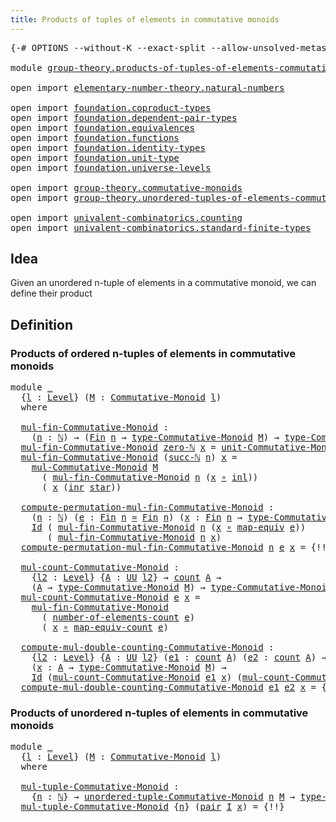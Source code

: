 ```yaml
---
title: Products of tuples of elements in commutative monoids
---
```


<pre class="Agda"><a id="79" class="Symbol">{-#</a> <a id="83" class="Keyword">OPTIONS</a> <a id="91" class="Pragma">--without-K</a> <a id="103" class="Pragma">--exact-split</a> <a id="117" class="Pragma">--allow-unsolved-metas</a> <a id="140" class="Symbol">#-}</a>

<a id="145" class="Keyword">module</a> <a id="152" href="group-theory.products-of-tuples-of-elements-commutative-monoids.html" class="Module">group-theory.products-of-tuples-of-elements-commutative-monoids</a> <a id="216" class="Keyword">where</a>

<a id="223" class="Keyword">open</a> <a id="228" class="Keyword">import</a> <a id="235" href="elementary-number-theory.natural-numbers.html" class="Module">elementary-number-theory.natural-numbers</a>

<a id="277" class="Keyword">open</a> <a id="282" class="Keyword">import</a> <a id="289" href="foundation.coproduct-types.html" class="Module">foundation.coproduct-types</a>
<a id="316" class="Keyword">open</a> <a id="321" class="Keyword">import</a> <a id="328" href="foundation.dependent-pair-types.html" class="Module">foundation.dependent-pair-types</a>
<a id="360" class="Keyword">open</a> <a id="365" class="Keyword">import</a> <a id="372" href="foundation.equivalences.html" class="Module">foundation.equivalences</a>
<a id="396" class="Keyword">open</a> <a id="401" class="Keyword">import</a> <a id="408" href="foundation.functions.html" class="Module">foundation.functions</a>
<a id="429" class="Keyword">open</a> <a id="434" class="Keyword">import</a> <a id="441" href="foundation.identity-types.html" class="Module">foundation.identity-types</a>
<a id="467" class="Keyword">open</a> <a id="472" class="Keyword">import</a> <a id="479" href="foundation.unit-type.html" class="Module">foundation.unit-type</a>
<a id="500" class="Keyword">open</a> <a id="505" class="Keyword">import</a> <a id="512" href="foundation.universe-levels.html" class="Module">foundation.universe-levels</a>

<a id="540" class="Keyword">open</a> <a id="545" class="Keyword">import</a> <a id="552" href="group-theory.commutative-monoids.html" class="Module">group-theory.commutative-monoids</a>
<a id="585" class="Keyword">open</a> <a id="590" class="Keyword">import</a> <a id="597" href="group-theory.unordered-tuples-of-elements-commutative-monoids.html" class="Module">group-theory.unordered-tuples-of-elements-commutative-monoids</a>

<a id="660" class="Keyword">open</a> <a id="665" class="Keyword">import</a> <a id="672" href="univalent-combinatorics.counting.html" class="Module">univalent-combinatorics.counting</a>
<a id="705" class="Keyword">open</a> <a id="710" class="Keyword">import</a> <a id="717" href="univalent-combinatorics.standard-finite-types.html" class="Module">univalent-combinatorics.standard-finite-types</a>
</pre>
## Idea

Given an unordered n-tuple of elements in a commutative monoid, we can define their product

## Definition

### Products of ordered n-tuples of elements in commutative monoids

<pre class="Agda"><a id="962" class="Keyword">module</a> <a id="969" href="group-theory.products-of-tuples-of-elements-commutative-monoids.html#969" class="Module">_</a>
  <a id="973" class="Symbol">{</a><a id="974" href="group-theory.products-of-tuples-of-elements-commutative-monoids.html#974" class="Bound">l</a> <a id="976" class="Symbol">:</a> <a id="978" href="Agda.Primitive.html#597" class="Postulate">Level</a><a id="983" class="Symbol">}</a> <a id="985" class="Symbol">(</a><a id="986" href="group-theory.products-of-tuples-of-elements-commutative-monoids.html#986" class="Bound">M</a> <a id="988" class="Symbol">:</a> <a id="990" href="group-theory.commutative-monoids.html#623" class="Function">Commutative-Monoid</a> <a id="1009" href="group-theory.products-of-tuples-of-elements-commutative-monoids.html#974" class="Bound">l</a><a id="1010" class="Symbol">)</a>
  <a id="1014" class="Keyword">where</a>

  <a id="1023" href="group-theory.products-of-tuples-of-elements-commutative-monoids.html#1023" class="Function">mul-fin-Commutative-Monoid</a> <a id="1050" class="Symbol">:</a>
    <a id="1056" class="Symbol">(</a><a id="1057" href="group-theory.products-of-tuples-of-elements-commutative-monoids.html#1057" class="Bound">n</a> <a id="1059" class="Symbol">:</a> <a id="1061" href="elementary-number-theory.natural-numbers.html#1548" class="Datatype">ℕ</a><a id="1062" class="Symbol">)</a> <a id="1064" class="Symbol">→</a> <a id="1066" class="Symbol">(</a><a id="1067" href="univalent-combinatorics.standard-finite-types.html#2393" class="Function">Fin</a> <a id="1071" href="group-theory.products-of-tuples-of-elements-commutative-monoids.html#1057" class="Bound">n</a> <a id="1073" class="Symbol">→</a> <a id="1075" href="group-theory.commutative-monoids.html#1089" class="Function">type-Commutative-Monoid</a> <a id="1099" href="group-theory.products-of-tuples-of-elements-commutative-monoids.html#986" class="Bound">M</a><a id="1100" class="Symbol">)</a> <a id="1102" class="Symbol">→</a> <a id="1104" href="group-theory.commutative-monoids.html#1089" class="Function">type-Commutative-Monoid</a> <a id="1128" href="group-theory.products-of-tuples-of-elements-commutative-monoids.html#986" class="Bound">M</a>
  <a id="1132" href="group-theory.products-of-tuples-of-elements-commutative-monoids.html#1023" class="Function">mul-fin-Commutative-Monoid</a> <a id="1159" href="elementary-number-theory.natural-numbers.html#1569" class="InductiveConstructor">zero-ℕ</a> <a id="1166" href="group-theory.products-of-tuples-of-elements-commutative-monoids.html#1166" class="Bound">x</a> <a id="1168" class="Symbol">=</a> <a id="1170" href="group-theory.commutative-monoids.html#1490" class="Function">unit-Commutative-Monoid</a> <a id="1194" href="group-theory.products-of-tuples-of-elements-commutative-monoids.html#986" class="Bound">M</a>
  <a id="1198" href="group-theory.products-of-tuples-of-elements-commutative-monoids.html#1023" class="Function">mul-fin-Commutative-Monoid</a> <a id="1225" class="Symbol">(</a><a id="1226" href="elementary-number-theory.natural-numbers.html#1582" class="InductiveConstructor">succ-ℕ</a> <a id="1233" href="group-theory.products-of-tuples-of-elements-commutative-monoids.html#1233" class="Bound">n</a><a id="1234" class="Symbol">)</a> <a id="1236" href="group-theory.products-of-tuples-of-elements-commutative-monoids.html#1236" class="Bound">x</a> <a id="1238" class="Symbol">=</a>
    <a id="1244" href="group-theory.commutative-monoids.html#1336" class="Function">mul-Commutative-Monoid</a> <a id="1267" href="group-theory.products-of-tuples-of-elements-commutative-monoids.html#986" class="Bound">M</a>
      <a id="1275" class="Symbol">(</a> <a id="1277" href="group-theory.products-of-tuples-of-elements-commutative-monoids.html#1023" class="Function">mul-fin-Commutative-Monoid</a> <a id="1304" href="group-theory.products-of-tuples-of-elements-commutative-monoids.html#1233" class="Bound">n</a> <a id="1306" class="Symbol">(</a><a id="1307" href="group-theory.products-of-tuples-of-elements-commutative-monoids.html#1236" class="Bound">x</a> <a id="1309" href="foundation-core.functions.html#420" class="Function Operator">∘</a> <a id="1311" href="foundation.coproduct-types.html#1250" class="InductiveConstructor">inl</a><a id="1314" class="Symbol">))</a>
      <a id="1323" class="Symbol">(</a> <a id="1325" href="group-theory.products-of-tuples-of-elements-commutative-monoids.html#1236" class="Bound">x</a> <a id="1327" class="Symbol">(</a><a id="1328" href="foundation.coproduct-types.html#1268" class="InductiveConstructor">inr</a> <a id="1332" href="foundation.unit-type.html#1108" class="InductiveConstructor">star</a><a id="1336" class="Symbol">))</a>

  <a id="1342" href="group-theory.products-of-tuples-of-elements-commutative-monoids.html#1342" class="Function">compute-permutation-mul-fin-Commutative-Monoid</a> <a id="1389" class="Symbol">:</a>
    <a id="1395" class="Symbol">(</a><a id="1396" href="group-theory.products-of-tuples-of-elements-commutative-monoids.html#1396" class="Bound">n</a> <a id="1398" class="Symbol">:</a> <a id="1400" href="elementary-number-theory.natural-numbers.html#1548" class="Datatype">ℕ</a><a id="1401" class="Symbol">)</a> <a id="1403" class="Symbol">(</a><a id="1404" href="group-theory.products-of-tuples-of-elements-commutative-monoids.html#1404" class="Bound">e</a> <a id="1406" class="Symbol">:</a> <a id="1408" href="univalent-combinatorics.standard-finite-types.html#2393" class="Function">Fin</a> <a id="1412" href="group-theory.products-of-tuples-of-elements-commutative-monoids.html#1396" class="Bound">n</a> <a id="1414" href="foundation-core.equivalences.html#1621" class="Function Operator">≃</a> <a id="1416" href="univalent-combinatorics.standard-finite-types.html#2393" class="Function">Fin</a> <a id="1420" href="group-theory.products-of-tuples-of-elements-commutative-monoids.html#1396" class="Bound">n</a><a id="1421" class="Symbol">)</a> <a id="1423" class="Symbol">(</a><a id="1424" href="group-theory.products-of-tuples-of-elements-commutative-monoids.html#1424" class="Bound">x</a> <a id="1426" class="Symbol">:</a> <a id="1428" href="univalent-combinatorics.standard-finite-types.html#2393" class="Function">Fin</a> <a id="1432" href="group-theory.products-of-tuples-of-elements-commutative-monoids.html#1396" class="Bound">n</a> <a id="1434" class="Symbol">→</a> <a id="1436" href="group-theory.commutative-monoids.html#1089" class="Function">type-Commutative-Monoid</a> <a id="1460" href="group-theory.products-of-tuples-of-elements-commutative-monoids.html#986" class="Bound">M</a><a id="1461" class="Symbol">)</a> <a id="1463" class="Symbol">→</a>
    <a id="1469" href="foundation-core.identity-types.html#1767" class="Datatype">Id</a> <a id="1472" class="Symbol">(</a> <a id="1474" href="group-theory.products-of-tuples-of-elements-commutative-monoids.html#1023" class="Function">mul-fin-Commutative-Monoid</a> <a id="1501" href="group-theory.products-of-tuples-of-elements-commutative-monoids.html#1396" class="Bound">n</a> <a id="1503" class="Symbol">(</a><a id="1504" href="group-theory.products-of-tuples-of-elements-commutative-monoids.html#1424" class="Bound">x</a> <a id="1506" href="foundation-core.functions.html#420" class="Function Operator">∘</a> <a id="1508" href="foundation-core.equivalences.html#1821" class="Function">map-equiv</a> <a id="1518" href="group-theory.products-of-tuples-of-elements-commutative-monoids.html#1404" class="Bound">e</a><a id="1519" class="Symbol">))</a>
       <a id="1529" class="Symbol">(</a> <a id="1531" href="group-theory.products-of-tuples-of-elements-commutative-monoids.html#1023" class="Function">mul-fin-Commutative-Monoid</a> <a id="1558" href="group-theory.products-of-tuples-of-elements-commutative-monoids.html#1396" class="Bound">n</a> <a id="1560" href="group-theory.products-of-tuples-of-elements-commutative-monoids.html#1424" class="Bound">x</a><a id="1561" class="Symbol">)</a>
  <a id="1565" href="group-theory.products-of-tuples-of-elements-commutative-monoids.html#1342" class="Function">compute-permutation-mul-fin-Commutative-Monoid</a> <a id="1612" href="group-theory.products-of-tuples-of-elements-commutative-monoids.html#1612" class="Bound">n</a> <a id="1614" href="group-theory.products-of-tuples-of-elements-commutative-monoids.html#1614" class="Bound">e</a> <a id="1616" href="group-theory.products-of-tuples-of-elements-commutative-monoids.html#1616" class="Bound">x</a> <a id="1618" class="Symbol">=</a> <a id="1620" class="Hole">{!!}</a>

  <a id="1628" href="group-theory.products-of-tuples-of-elements-commutative-monoids.html#1628" class="Function">mul-count-Commutative-Monoid</a> <a id="1657" class="Symbol">:</a>
    <a id="1663" class="Symbol">{</a><a id="1664" href="group-theory.products-of-tuples-of-elements-commutative-monoids.html#1664" class="Bound">l2</a> <a id="1667" class="Symbol">:</a> <a id="1669" href="Agda.Primitive.html#597" class="Postulate">Level</a><a id="1674" class="Symbol">}</a> <a id="1676" class="Symbol">{</a><a id="1677" href="group-theory.products-of-tuples-of-elements-commutative-monoids.html#1677" class="Bound">A</a> <a id="1679" class="Symbol">:</a> <a id="1681" href="foundation-core.universe-levels.html#235" class="Primitive">UU</a> <a id="1684" href="group-theory.products-of-tuples-of-elements-commutative-monoids.html#1664" class="Bound">l2</a><a id="1686" class="Symbol">}</a> <a id="1688" class="Symbol">→</a> <a id="1690" href="univalent-combinatorics.counting.html#1901" class="Function">count</a> <a id="1696" href="group-theory.products-of-tuples-of-elements-commutative-monoids.html#1677" class="Bound">A</a> <a id="1698" class="Symbol">→</a>
    <a id="1704" class="Symbol">(</a><a id="1705" href="group-theory.products-of-tuples-of-elements-commutative-monoids.html#1677" class="Bound">A</a> <a id="1707" class="Symbol">→</a> <a id="1709" href="group-theory.commutative-monoids.html#1089" class="Function">type-Commutative-Monoid</a> <a id="1733" href="group-theory.products-of-tuples-of-elements-commutative-monoids.html#986" class="Bound">M</a><a id="1734" class="Symbol">)</a> <a id="1736" class="Symbol">→</a> <a id="1738" href="group-theory.commutative-monoids.html#1089" class="Function">type-Commutative-Monoid</a> <a id="1762" href="group-theory.products-of-tuples-of-elements-commutative-monoids.html#986" class="Bound">M</a>
  <a id="1766" href="group-theory.products-of-tuples-of-elements-commutative-monoids.html#1628" class="Function">mul-count-Commutative-Monoid</a> <a id="1795" href="group-theory.products-of-tuples-of-elements-commutative-monoids.html#1795" class="Bound">e</a> <a id="1797" href="group-theory.products-of-tuples-of-elements-commutative-monoids.html#1797" class="Bound">x</a> <a id="1799" class="Symbol">=</a>
    <a id="1805" href="group-theory.products-of-tuples-of-elements-commutative-monoids.html#1023" class="Function">mul-fin-Commutative-Monoid</a>
      <a id="1838" class="Symbol">(</a> <a id="1840" href="univalent-combinatorics.counting.html#2029" class="Function">number-of-elements-count</a> <a id="1865" href="group-theory.products-of-tuples-of-elements-commutative-monoids.html#1795" class="Bound">e</a><a id="1866" class="Symbol">)</a>
      <a id="1874" class="Symbol">(</a> <a id="1876" href="group-theory.products-of-tuples-of-elements-commutative-monoids.html#1797" class="Bound">x</a> <a id="1878" href="foundation-core.functions.html#420" class="Function Operator">∘</a> <a id="1880" href="univalent-combinatorics.counting.html#2172" class="Function">map-equiv-count</a> <a id="1896" href="group-theory.products-of-tuples-of-elements-commutative-monoids.html#1795" class="Bound">e</a><a id="1897" class="Symbol">)</a>

  <a id="1902" href="group-theory.products-of-tuples-of-elements-commutative-monoids.html#1902" class="Function">compute-mul-double-counting-Commutative-Monoid</a> <a id="1949" class="Symbol">:</a>
    <a id="1955" class="Symbol">{</a><a id="1956" href="group-theory.products-of-tuples-of-elements-commutative-monoids.html#1956" class="Bound">l2</a> <a id="1959" class="Symbol">:</a> <a id="1961" href="Agda.Primitive.html#597" class="Postulate">Level</a><a id="1966" class="Symbol">}</a> <a id="1968" class="Symbol">{</a><a id="1969" href="group-theory.products-of-tuples-of-elements-commutative-monoids.html#1969" class="Bound">A</a> <a id="1971" class="Symbol">:</a> <a id="1973" href="foundation-core.universe-levels.html#235" class="Primitive">UU</a> <a id="1976" href="group-theory.products-of-tuples-of-elements-commutative-monoids.html#1956" class="Bound">l2</a><a id="1978" class="Symbol">}</a> <a id="1980" class="Symbol">(</a><a id="1981" href="group-theory.products-of-tuples-of-elements-commutative-monoids.html#1981" class="Bound">e1</a> <a id="1984" class="Symbol">:</a> <a id="1986" href="univalent-combinatorics.counting.html#1901" class="Function">count</a> <a id="1992" href="group-theory.products-of-tuples-of-elements-commutative-monoids.html#1969" class="Bound">A</a><a id="1993" class="Symbol">)</a> <a id="1995" class="Symbol">(</a><a id="1996" href="group-theory.products-of-tuples-of-elements-commutative-monoids.html#1996" class="Bound">e2</a> <a id="1999" class="Symbol">:</a> <a id="2001" href="univalent-combinatorics.counting.html#1901" class="Function">count</a> <a id="2007" href="group-theory.products-of-tuples-of-elements-commutative-monoids.html#1969" class="Bound">A</a><a id="2008" class="Symbol">)</a> <a id="2010" class="Symbol">→</a>
    <a id="2016" class="Symbol">(</a><a id="2017" href="group-theory.products-of-tuples-of-elements-commutative-monoids.html#2017" class="Bound">x</a> <a id="2019" class="Symbol">:</a> <a id="2021" href="group-theory.products-of-tuples-of-elements-commutative-monoids.html#1969" class="Bound">A</a> <a id="2023" class="Symbol">→</a> <a id="2025" href="group-theory.commutative-monoids.html#1089" class="Function">type-Commutative-Monoid</a> <a id="2049" href="group-theory.products-of-tuples-of-elements-commutative-monoids.html#986" class="Bound">M</a><a id="2050" class="Symbol">)</a> <a id="2052" class="Symbol">→</a>
    <a id="2058" href="foundation-core.identity-types.html#1767" class="Datatype">Id</a> <a id="2061" class="Symbol">(</a><a id="2062" href="group-theory.products-of-tuples-of-elements-commutative-monoids.html#1628" class="Function">mul-count-Commutative-Monoid</a> <a id="2091" href="group-theory.products-of-tuples-of-elements-commutative-monoids.html#1981" class="Bound">e1</a> <a id="2094" href="group-theory.products-of-tuples-of-elements-commutative-monoids.html#2017" class="Bound">x</a><a id="2095" class="Symbol">)</a> <a id="2097" class="Symbol">(</a><a id="2098" href="group-theory.products-of-tuples-of-elements-commutative-monoids.html#1628" class="Function">mul-count-Commutative-Monoid</a> <a id="2127" href="group-theory.products-of-tuples-of-elements-commutative-monoids.html#1996" class="Bound">e2</a> <a id="2130" href="group-theory.products-of-tuples-of-elements-commutative-monoids.html#2017" class="Bound">x</a><a id="2131" class="Symbol">)</a>
  <a id="2135" href="group-theory.products-of-tuples-of-elements-commutative-monoids.html#1902" class="Function">compute-mul-double-counting-Commutative-Monoid</a> <a id="2182" href="group-theory.products-of-tuples-of-elements-commutative-monoids.html#2182" class="Bound">e1</a> <a id="2185" href="group-theory.products-of-tuples-of-elements-commutative-monoids.html#2185" class="Bound">e2</a> <a id="2188" href="group-theory.products-of-tuples-of-elements-commutative-monoids.html#2188" class="Bound">x</a> <a id="2190" class="Symbol">=</a> <a id="2192" class="Hole">{!!}</a>
</pre>
### Products of unordered n-tuples of elements in commutative monoids

<pre class="Agda"><a id="2281" class="Keyword">module</a> <a id="2288" href="group-theory.products-of-tuples-of-elements-commutative-monoids.html#2288" class="Module">_</a>
  <a id="2292" class="Symbol">{</a><a id="2293" href="group-theory.products-of-tuples-of-elements-commutative-monoids.html#2293" class="Bound">l</a> <a id="2295" class="Symbol">:</a> <a id="2297" href="Agda.Primitive.html#597" class="Postulate">Level</a><a id="2302" class="Symbol">}</a> <a id="2304" class="Symbol">(</a><a id="2305" href="group-theory.products-of-tuples-of-elements-commutative-monoids.html#2305" class="Bound">M</a> <a id="2307" class="Symbol">:</a> <a id="2309" href="group-theory.commutative-monoids.html#623" class="Function">Commutative-Monoid</a> <a id="2328" href="group-theory.products-of-tuples-of-elements-commutative-monoids.html#2293" class="Bound">l</a><a id="2329" class="Symbol">)</a>
  <a id="2333" class="Keyword">where</a>
  
  <a id="2344" href="group-theory.products-of-tuples-of-elements-commutative-monoids.html#2344" class="Function">mul-tuple-Commutative-Monoid</a> <a id="2373" class="Symbol">:</a>
    <a id="2379" class="Symbol">{</a><a id="2380" href="group-theory.products-of-tuples-of-elements-commutative-monoids.html#2380" class="Bound">n</a> <a id="2382" class="Symbol">:</a> <a id="2384" href="elementary-number-theory.natural-numbers.html#1548" class="Datatype">ℕ</a><a id="2385" class="Symbol">}</a> <a id="2387" class="Symbol">→</a> <a id="2389" href="group-theory.unordered-tuples-of-elements-commutative-monoids.html#447" class="Function">unordered-tuple-Commutative-Monoid</a> <a id="2424" href="group-theory.products-of-tuples-of-elements-commutative-monoids.html#2380" class="Bound">n</a> <a id="2426" href="group-theory.products-of-tuples-of-elements-commutative-monoids.html#2305" class="Bound">M</a> <a id="2428" class="Symbol">→</a> <a id="2430" href="group-theory.commutative-monoids.html#1089" class="Function">type-Commutative-Monoid</a> <a id="2454" href="group-theory.products-of-tuples-of-elements-commutative-monoids.html#2305" class="Bound">M</a>
  <a id="2458" href="group-theory.products-of-tuples-of-elements-commutative-monoids.html#2344" class="Function">mul-tuple-Commutative-Monoid</a> <a id="2487" class="Symbol">{</a><a id="2488" href="group-theory.products-of-tuples-of-elements-commutative-monoids.html#2488" class="Bound">n</a><a id="2489" class="Symbol">}</a> <a id="2491" class="Symbol">(</a><a id="2492" href="foundation-core.dependent-pair-types.html#588" class="InductiveConstructor">pair</a> <a id="2497" href="group-theory.products-of-tuples-of-elements-commutative-monoids.html#2497" class="Bound">I</a> <a id="2499" href="group-theory.products-of-tuples-of-elements-commutative-monoids.html#2499" class="Bound">x</a><a id="2500" class="Symbol">)</a> <a id="2502" class="Symbol">=</a> <a id="2504" class="Hole">{!!}</a>
</pre>